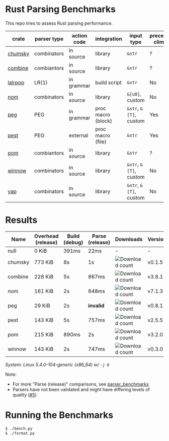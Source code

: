 # Rust Parsing Benchmarks

This repo tries to assess Rust parsing performance.

| crate     | parser type | action code | integration        | input type             | precedence climbing | parameterized rules | streaming input |
|-----------|-------------|-------------|--------------------|------------------------|---------------------|---------------------|-----------------|
| [chumsky] | combinators | in source   | library            | `&str`                 | ?                   | ?                   | ?               |
| [combine] | combiantors | in source   | library            | `&str`                 | ?                   | ?                   | ?               |
| [lalrpop] | LR(1)       | in grammar  | build script       | `&str`                 | No                  | Yes                 | No              |
| [nom]     | combinators | in source   | library            | `&[u8]`, custom        | No                  | Yes                 | Yes             |
| [peg]     | PEG         | in grammar  | proc macro (block) | `&str`, `&[T]`, custom | Yes                 | Yes                 | No              |
| [pest]    | PEG         | external    | proc macro (file)  | `&str`                 | Yes                 | No                  | No              |
| [pom]     | combiantors | in source   | library            | `&str`                 | ?                   | ?                   | ?               |
| [winnow]  | combinators | in source   | library            | `&str`, `&[T]`, custom | No                  | Yes                 | Yes             |
| [yap]     | combinators | in source   | library            | `&str`, `&[T]`, custom | No                  | Yes                 | ?               |

# Results

Name | Overhead (release) | Build (debug) | Parse (release) | Downloads | Version
-----|--------------------|---------------|-----------------|-----------|--------
null | 0 KiB | 391ms | 22ms | - | -
chumsky | 773 KiB | 8s | 1s | ![Download count](https://img.shields.io/crates/dr/ariadne) | v0.1.5
combine | 228 KiB | 5s | 867ms | ![Download count](https://img.shields.io/crates/dr/combine) | v3.8.1
nom | 161 KiB | 2s | 848ms | ![Download count](https://img.shields.io/crates/dr/nom) | v7.1.3
peg | 29 KiB | 2s | **invalid** | ![Download count](https://img.shields.io/crates/dr/peg) | v0.8.1
pest | 143 KiB | 5s | 757ms | ![Download count](https://img.shields.io/crates/dr/pest) | v2.5.5
pom | 215 KiB | 890ms | 2s | ![Download count](https://img.shields.io/crates/dr/pom) | v3.2.0
winnow | 143 KiB | 2s | 747ms | ![Download count](https://img.shields.io/crates/dr/winnow) | v0.3.0

*System: Linux 5.4.0-104-generic (x86_64) w/ `-j 8`*

Note:
- For more "Parse (release)" comparisons, see [parser_benchmarks](https://github.com/rust-bakery/parser_benchmarks)
- Parsers have not been validated and might have differing levels of quality ([#5](https://github.com/epage/parse-benchmarks-rs/issues/5))

# Running the Benchmarks

```bash
$ ./bench.py
$ ./format.py
```

[chumsky]: https://github.com/zesterer/chumsky
[combine]: https://github.com/Marwes/combine
[lalrpop]: https://github.com/lalrpop/lalrpop
[nom]: https://github.com/geal/nom
[peg]: https://github.com/kevinmehall/rust-peg
[pest]: https://github.com/pest-parser/pest
[pom]: https://github.com/j-f-liu/pom
[winnow]: https://github.com/winnow-rs/winnow
[yap]: https://github.com/jsdw/yap
